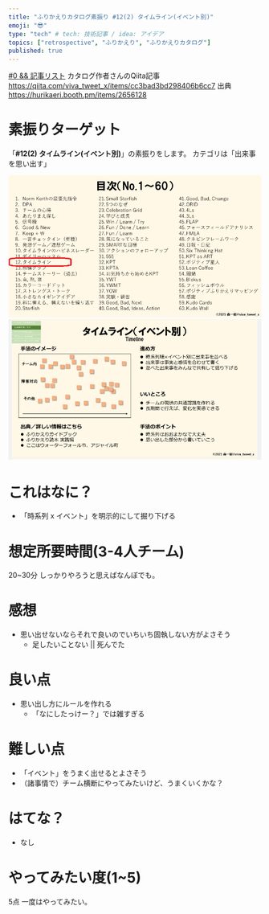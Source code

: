 ```yaml
---
title: "ふりかえりカタログ素振り #12(2) タイムライン(イベント別)"
emoji: "😎"
type: "tech" # tech: 技術記事 / idea: アイデア
topics: ["retrospective", "ふりかえり", "ふりかえりカタログ"]
published: true
---
```


[#0 && 記事リスト](/datsuns/articles/retrospective-su-bu-ri-0.md)
カタログ作者さんのQiita記事
https://qiita.com/viva_tweet_x/items/cc3bad3bd298406b6cc7
出典
https://hurikaeri.booth.pm/items/2656128

# 素振りターゲット

「**\#12(2) タイムライン(イベント別)**」の素振りをします。
カテゴリは「出来事を思い出す」

![target](/images/retrospective-su-bu-ri/12-2-target.png)
![pattern](/images/retrospective-su-bu-ri/12-2-pattern.png)

# これはなに？

* 「時系列 x イベント」を明示的にして掘り下げる

# 想定所要時間(3-4人チーム)

20~30分
しっかりやろうと思えばなんぼでも。

# 感想

* 思い出せないならそれで良いのでいちいち固執しない方がよさそう
   * 足したいことない || 死んでた

# 良い点

* 思い出し方にルールを作れる
   * 「なにしたっけー？」では雑すぎる

# 難しい点

* 「イベント」をうまく出せるとよさそう
* （諸事情で）チーム横断にやってみたいけど、うまくいくかな？

# はてな？

* なし

# やってみたい度(1~5)

5点
一度はやってみたい。
